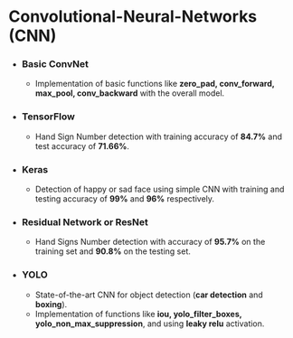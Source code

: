 # Convolutional-Neural-Networks (CNN)

* ### Basic ConvNet
   * Implementation of basic functions like **zero_pad, conv_forward, max_pool, conv_backward** with the overall model.
* ### TensorFlow
   * Hand Sign Number detection with training accuracy of **84.7%** and test accuracy of **71.66%**.
* ### Keras
   * Detection of happy or sad face using simple CNN with training and testing accuracy of **99%** and **96%** respectively.
* ### Residual Network or ResNet
   * Hand Signs Number detection with accuracy of **95.7%** on the training set and **90.8%** on the testing set.  
* ### YOLO
   * State-of-the-art CNN for object detection (**car detection** and **boxing**).
   * Implementation of functions like **iou, yolo_filter_boxes, yolo_non_max_suppression**, and using **leaky relu** activation.
